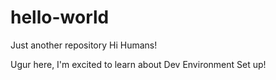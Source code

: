 # hello-world
Just another repository
Hi Humans!

Ugur here, I'm excited to learn about Dev Environment Set up!
